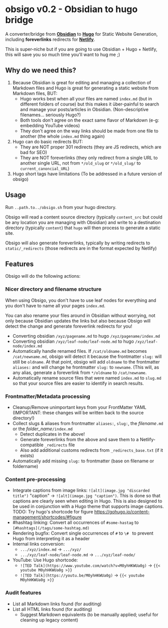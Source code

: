 # obsigo v0.2 - Obsidian to hugo bridge

A converter/bridge from **[Obsidian](https://obsidian.md)** to **[Hugo](https://gohugo.io)** for Static Website Generation, 
including **foreverlinks** redirects for **[Netlify](https://www.netlify.com)**.

This is super-niche but if you are going to use Obsidian + Hugo + Netlify, this will save you so much time you'll want to hug me ;)  

## Why do we need this?

1. Because Obsidian is great for editing and managing a collection of Markdown files and Hugo is great for 
   generating a static website from Markdown files, BUT:
   - Hugo works best when all your files are named `index.md` (but in different folders of course) but this makes it 
     über-painful to search and manage your posts/articles in Obsidian. (Non-descriptive filenames... seriously Hugo?)
   - Both tools don't agree on the exact same flavor of Markdown (e-g: embedding YouTube videos)
   - They don't agree on the way links should be made from one file to another (the whole `index.md` thing again)
2. Hugo can do basic redirects BUT:
   - They are NOT proper 301 redirects (they are JS redirects, which are bad for SEO)
   - They are NOT foreverlinks (they only redirect from a single URL to another single URL, not from `*/old_slug` or `*/old_slug/` to `current_canoncial_URL`)
3. Hugo short tags have limitations (To be addressed in a future version of obsigo)

## Usage

Run `..path.to../obsigo.sh` from your hugo directory.

Obsigo will read a content source directory (typically `content_src` but could be any location you are managing 
with Obsidian) and write to a destination directory (typically `content`) that `hugo` will then process to 
generate a static site.

Obsigo will also generate foreverlinks, typically by writing redirects to `static/_redirects` (those redirects are
in the format expected by Netlify)

## Features

Obsigo will do the following actions:

### Nicer directory and filename structure

When using Obsigo, you don't have to use leaf nodes for everything and you don't have to name all your pages `index.md`.

You can also rename your files around in Obsidian without worrying, not only because Obsidian updates the links but also 
because Obsigo will detect the change and generate foreverlink redirects for you!

- Converting obsidian `/xyz/pagename.md` to hugo `/xyz/pagename/index.md`
- Converting obsidian `/xyz/leaf-node/leaf-node.md` to hugo `/xyz/leaf-node/index.md`
- Automatically handle renamed files. If `/cat/oldname.md` becomes `/cat/newname.md`, obsigo will detect it because the
  frontmatter `slug:` will still be `oldname`. At that point, obsigo will add `oldname` to the frontmatter `aliases:`
  and will change he frontmatter `slug:` to `newname`. (This will, as any alias, 
  generate a foreverlink from `*/oldname` to `/cat/newname`.
- Automatically rename source files that were named `index.md` to `slug.md` so that your source files are easier to
  identify in search results.


### Frontmatter/Metadata processing
 
- Cleanup/Remove unimportant keys from your FrontMatter YAML (IMPORTANT: these changes will be written back 
  to the source directory!)
- Collect slugs & aliases from frontmatter `aliases:`, `slug:`, the _filename_`.md` or the _folder_name_`/index.md`
  - Detect duplicates in the above!
  - Generate foreverlinks from the above and save them to a Netlify-compatible `_redirects` file
  - Also add additional customs redirects from `_redirects_base.txt` (if it exists)
- Automatically add missing `slug:` to frontmatter (base on filename or foldername)

### Content pre-processing

- Integrate captions from image links: `![alt](image.jpg "discarded title")` "caption" -> `![alt](image.jpg "caption")`.
  This is done so that captions are clearly seen when editing in Hugo.
  This is also designed to be used in conjunction with a Hugo theme that supports image captions.
  TODO: Try hugo's shortcode for figure https://gohugo.io/content-management/shortcodes/#figure
- #hashtag linking: Convert all occurrences of `#some-hastag` to `[#hashtags](/tags/some-hashtag.md)`
- Rendering bugfix: Convert single occurrences of ` # ` to `\# ` to prevent Hugo from interpreting it as a header
- Internal links conversion:
  - `.../xyz/index.md` -> `.../xyz/`
  - `.../xyz/leaf-node/leaf-node.md` -> `.../xyz/leaf-node/`
- YouTube: Use Hugo shortcode:
  - `![TED Talk](https://www.youtube.com/watch?v=M0yhHKWUa0g)` -> `{{< youtube M0yhHKWUa0g >}}`
  - `![TED Talk](https://youtu.be/M0yhHKWUa0g)` -> `{{< youtube M0yhHKWUa0g >}}`

### Audit features

- List all Markdown links found (for auditing)
- List all HTML links found (for auditing)
  - Suggest Markdown equivalents (to be manually applied; useful for cleaning up legacy content)
